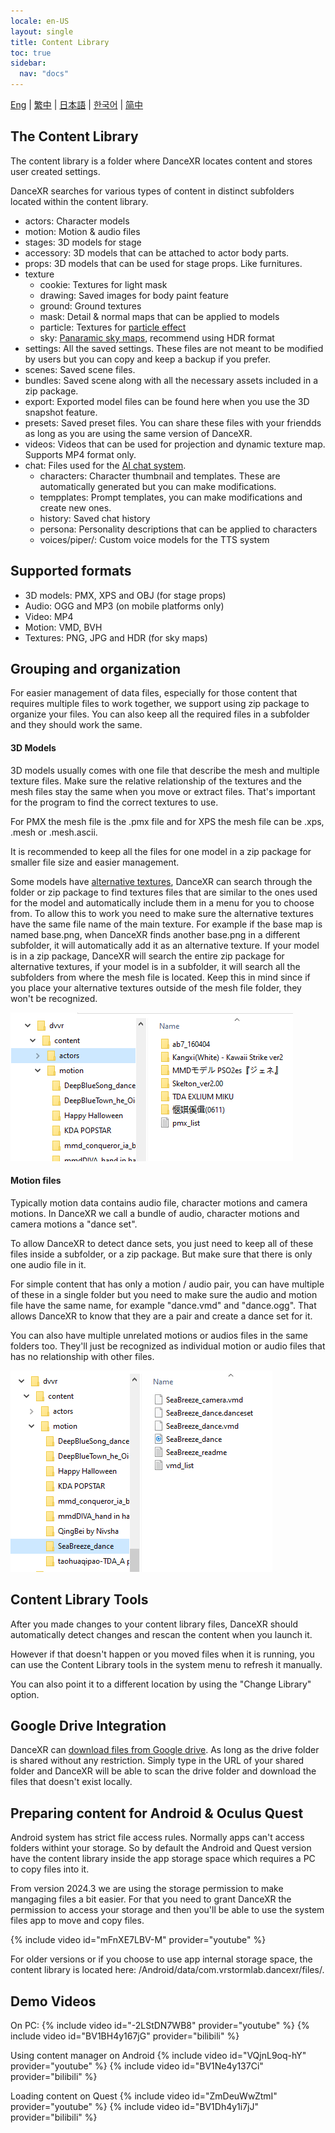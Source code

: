 ```yaml
---
locale: en-US
layout: single
title: Content Library
toc: true
sidebar:
  nav: "docs"
---
```

[Eng](/dancexr/preparecontent) | [繁中](/tw/dancexr/preparecontent) | [日本語](/jp/dancexr/preparecontent) | [한국어](/kr/dancexr/preparecontent) | [简中](/zh/dancexr/preparecontent)


## The Content Library

The content library is a folder where DanceXR locates content and stores user created settings. 

DanceXR searches for various types of content in distinct subfolders located within the content library. 

* actors: Character models 
* motion: Motion & audio files
* stages: 3D models for stage
* accessory: 3D models that can be attached to actor body parts. 
* props: 3D models that can be used for stage props. Like furnitures. 
* texture 
  * cookie: Textures for light mask
  * drawing: Saved images for body paint feature
  * ground: Ground textures
  * mask: Detail & normal maps that can be applied to models
  * particle: Textures for [particle effect](features/particles.md)
  * sky: [Panaramic sky maps](features/skymap.md), recommend using HDR format
* settings: All the saved settings. These files are not meant to be modified by users but you can copy and keep a backup if you prefer.
* scenes: Saved scene files. 
* bundles: Saved scene along with all the necessary assets included in a zip package.
* export: Exported model files can be found here when you use the 3D snapshot feature.
* presets: Saved preset files. You can share these files with your friendds as long as you are using the same version of DanceXR.  
* videos: Videos that can be used for projection and dynamic texture map. Supports MP4 format only.
* chat: Files used for the [AI chat system](ai_chat.md). 
  * characters: Character thumbnail and templates. These are automatically generated but you can make modifications.
  * tempplates: Prompt templates, you can make modifications and create new ones.
  * history: Saved chat history
  * persona: Personality descriptions that can be applied to characters
  * voices/piper/: Custom voice models for the TTS system

## Supported formats

* 3D models: PMX, XPS and OBJ (for stage props)
* Audio: OGG and MP3 (on mobile platforms only)
* Video: MP4
* Motion: VMD, BVH
* Textures: PNG, JPG and HDR (for sky maps)

## Grouping and organization

For easier management of data files, especially for those content that requires multiple files to work together, we support using zip package to organize your files. You can also keep all the required files in a subfolder and they should work the same.

#### 3D Models
<a id="3d-models"></a>

3D models usually comes with one file that describe the mesh and multiple texture files. Make sure the relative relationship of the textures and the mesh files stay the same when you move or extract files. That's important for the program to find the correct textures to use.

For PMX the mesh file is the .pmx file and for XPS the mesh file can be .xps, .mesh or .mesh.ascii. 

It is recommended to keep all the files for one model in a zip package for smaller file size and easier management.

Some models have [alternative textures](features/alternative_textures.md), DanceXR can search through the folder or zip package to find textures files that are similar to the ones used for the model and automatically include them in a menu for you to choose from. To allow this to work you need to make sure the alternative textures have the same file name of the main texture. For example if the base map is named base.png, when DanceXR finds another base.png in a different subfolder, it will automatically add it as an alternative texture. If your model is in a zip package, DanceXR will search the entire zip package for alternative textures, if your model is in a subfolder, it will search all the subfolders from where the mesh file is located. Keep this in mind since if you place your alternative textures outside of the mesh file folder, they won't be recognized.

![Example of actors folder](/images/content_actors.PNG)


#### Motion files
<a id="motion-files"></a>

Typically motion data contains audio file, character motions and camera motions. In DanceXR we call a bundle of audio, character motions and camera motions a "dance set". 

To allow DanceXR to detect dance sets, you just need to keep all of these files inside a subfolder, or a zip package. But make sure that there is only one audio file in it.

For simple content that has only a motion / audio pair, you can have multiple of these in a single folder but you need to make sure the audio and motion file have the same name, for example "dance.vmd" and "dance.ogg". That allows DanceXR to know that they are a pair and create a dance set for it.

You can also have multiple unrelated motions or audios files in the same folders too. They'll just be recognized as individual motion or audio files that has no relationship with other files.

![Example of motion folder](/images/content_motion.PNG)


## Content Library Tools

After you made changes to your content library files, DanceXR should automatically detect changes and rescan the content when you launch it. 

However if that doesn't happen or you moved files when it is running, you can use the Content Library tools in the system menu to refresh it manually.

You can also point it to a different location by using the "Change Library" option.


## Google Drive Integration
DanceXR can [download files from Google drive](features/googledrive.md). As long as the drive folder is shared without any restriction. Simply type in the URL of your shared folder and DanceXR will be able to scan the drive folder and download the files that doesn't exist locally.


## Preparing content for Android & Oculus Quest

Android system has strict file access rules. Normally apps can't access folders withint your storage. So by default the Android and Quest version have the content library inside the app storage space which requires a PC to copy files into it.

From version 2024.3 we are using the storage permission to make mangaging files a bit easier. For that you need to grant DanceXR the permission to access your storage and then you'll be able to use the system files app to move and copy files.

{% include video id="mFnXE7LBV-M" provider="youtube" %}

For older versions or if you choose to use app internal storage space, the content library is located here: /Android/data/com.vrstormlab.dancexr/files/. 

## Demo Videos

On PC:
{% include video id="-2LStDN7WB8" provider="youtube" %}
{% include video id="BV1BH4y167jG" provider="bilibili" %}

Using content manager on Android
{% include video id="VQjnL9oq-hY" provider="youtube" %}
{% include video id="BV1Ne4y137Ci" provider="bilibili" %}

Loading content on Quest
{% include video id="ZmDeuWwZtmI" provider="youtube" %}
{% include video id="BV1Dh4y1i7jJ" provider="bilibili" %}

